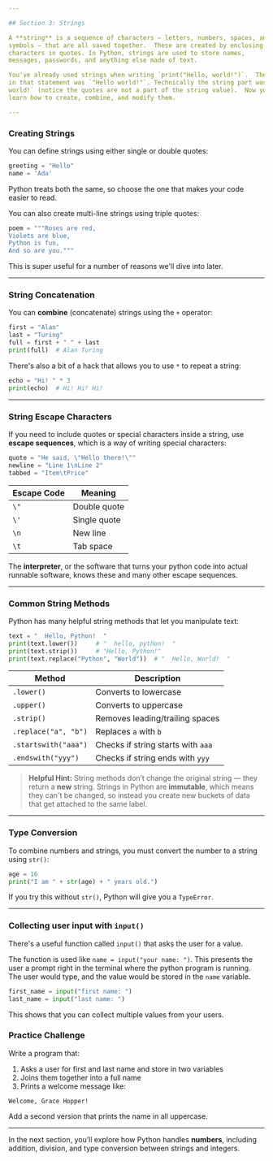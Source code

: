 ```yaml
---

## Section 3: Strings

A **string** is a sequence of characters — letters, numbers, spaces, and
symbols — that are all saved together.  These are created by enclosing the
characters in quotes. In Python, strings are used to store names,
messages, passwords, and anything else made of text.

You've already used strings when writing `print("Hello, world!")`.  The string
in that statement was `"Hello world!"`. Technically the string part was `Hello
world!` (notice the quotes are not a part of the string value).  Now you'll
learn how to create, combine, and modify them.

---
```


### Creating Strings

You can define strings using either single or double quotes:

```python
greeting = "Hello"
name = 'Ada'
```

Python treats both the same, so choose the one that makes your code easier to
read.

You can also create multi-line strings using triple quotes:

```python
poem = """Roses are red,
Violets are blue,
Python is fun,
And so are you."""
```

This is super useful for a number of reasons we'll dive into later.

---

### String Concatenation

You can **combine** (concatenate) strings using the `+` operator:

```python
first = "Alan"
last = "Turing"
full = first + " " + last
print(full)  # Alan Turing
```

There's also a bit of a hack that allows you to use `*` to repeat a string:

```python
echo = "Hi! " * 3
print(echo)  # Hi! Hi! Hi!
```

---

### String Escape Characters

If you need to include quotes or special characters inside a string, use
**escape sequences**, which is a way of writing special characters:

```python
quote = "He said, \"Hello there!\""
newline = "Line 1\nLine 2"
tabbed = "Item\tPrice"
```

| Escape Code | Meaning      |
| ----------- | ------------ |
| `\"`        | Double quote |
| `\'`        | Single quote |
| `\n`        | New line     |
| `\t`        | Tab space    |


The **interpreter**, or the software that turns your python code into actual
runnable software, knows these and many other escape sequences.

---

### Common String Methods

Python has many helpful string methods that let you manipulate text:

```python
text = "  Hello, Python!  "
print(text.lower())     # "  hello, python!  "
print(text.strip())     # "Hello, Python!"
print(text.replace("Python", "World"))  # "  Hello, World!  "
```

| Method           | Description                            |
| ---------------- | -------------------------------------- |
| `.lower()`       | Converts to lowercase                  |
| `.upper()`       | Converts to uppercase                  |
| `.strip()`       | Removes leading/trailing spaces        |
| `.replace("a", "b")` | Replaces `a` with `b`                  |
| `.startswith("aaa")`  | Checks if string starts with `aaa` |
| `.endswith("yyy")`    | Checks if string ends with `yyy`   |

> **Helpful Hint:**
> String methods don’t change the original string — they return a **new**
> string. Strings in Python are **immutable**, which means they can't be
> changed, so instead you create new buckets of data that get attached to the
> same label.

---

### Type Conversion

To combine numbers and strings, you must convert the number to a string using
`str()`:

```python
age = 16
print("I am " + str(age) + " years old.")
```

If you try this without `str()`, Python will give you a `TypeError`.

---

### Collecting user input with `input()`

There's a useful function called `input()` that asks the user for a value.

The function is used like `name = input("your name: ")`. This presents the user
a prompt right in the terminal where the python program is running. The user
would type, and the value would be stored in the `name` variable.

```python
first_name = input("first name: ")
last_name = input("last name: ")
```

This shows that you can collect multiple values from your users.

### Practice Challenge

Write a program that:

1. Asks a user for first and last name and store in two variables
2. Joins them together into a full name
3. Prints a welcome message like:

```
Welcome, Grace Hopper!
```

Add a second version that prints the name in all uppercase.

---

In the next section, you’ll explore how Python handles **numbers**, including
addition, division, and type conversion between strings and integers.

